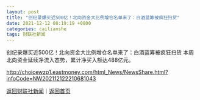 ```yaml
---
layout: post
title: "创纪录爆买近500亿！北向资金大比例增仓名单来了：白酒蓝筹被疯狂扫货"
date: 2021-12-12 08:19:19 +0800
categories: cailianshe
tags: 财联社新闻
---
```

创纪录爆买近500亿！北向资金大比例增仓名单来了：白酒蓝筹被疯狂扫货
本周北向资金延续净流入态势，累计净买入额达488亿元。

<http://choicewzp1.eastmoney.com/html_News/NewsShare.html?infoCode=NW202112122210681043>

[返回财联社新闻](//finews.withounder.com/cailianshe/)｜[返回首页](//finews.withounder.com/)